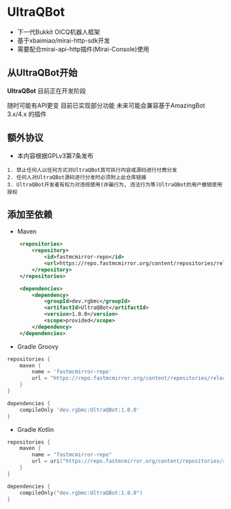 # **UltraQBot**

- 下一代Bukkit OICQ机器人框架
- 基于xbaimiao/mirai-http-sdk开发
- 需要配合mirai-api-http插件(Mirai-Console)使用

## 从UltraQBot开始

**UltraQBot** 目前正在开发阶段

随时可能有API更变
目前已实现部分功能
未来可能会兼容基于AmazingBot 3.x/4.x 的插件

## 额外协议

- 本内容根据GPLv3第7条发布

```
1. 禁止任何人以任何方式对UltraQBot其可执行内容或源码进行付费分发
2. 任何人对UltraQBot源码进行分发时必须附上此仓库链接
3. UltraQBot开发者有权力对违规使用(诈骗行为, 违法行为等)UltraQBot的用户撤销使用授权
```

## 添加至依赖

- Maven

```xml
    <repositories>
        <repository>
            <id>fastmcmirror-repo</id>
            <url>https://repo.fastmcmirror.org/content/repositories/releases/</url>
        </repository>
    </repositories>

    <dependencies>
        <dependency>
            <groupId>dev.rgbmc</groupId>
            <artifactId>UltraQBot</artifactId>
            <version>1.0.0</version>
            <scope>provided</scope>
        </dependency>
    </dependencies>
```

- Gradle Groovy

```groovy
repositories {
    maven {
        name = 'fastmcmirror-repo'
        url = "https://repo.fastmcmirror.org/content/repositories/releases/"
    }
}

dependencies {
    compileOnly 'dev.rgbmc:UltraQBot:1.0.0'
}
```

- Gradle Kotlin

```kotlin
repositories {
    maven {
        name = "fastmcmirror-repo"
        url = uri("https://repo.fastmcmirror.org/content/repositories/releases/")
    }
}

dependencies {
    compileOnly("dev.rgbmc:UltraQBot:1.0.0")
}
```